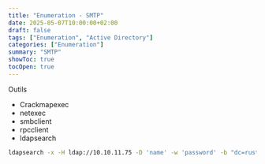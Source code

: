 ```yaml
---
title: "Enumeration - SMTP"
date: 2025-05-07T10:00:00+02:00
draft: false
tags: ["Enumeration", "Active Directory"]
categories: ["Enumeration"]
summary: "SMTP"
showToc: true
tocOpen: true
---
```


Outils 
- Crackmapexec
- netexec
- smbclient
- rpcclient
- ldapsearch


```bash
ldapsearch -x -H ldap://10.10.11.75 -D 'name' -w 'password' -b "dc=rustykey,dc=htb" "(objectClass=user)" userPrincipalName
```